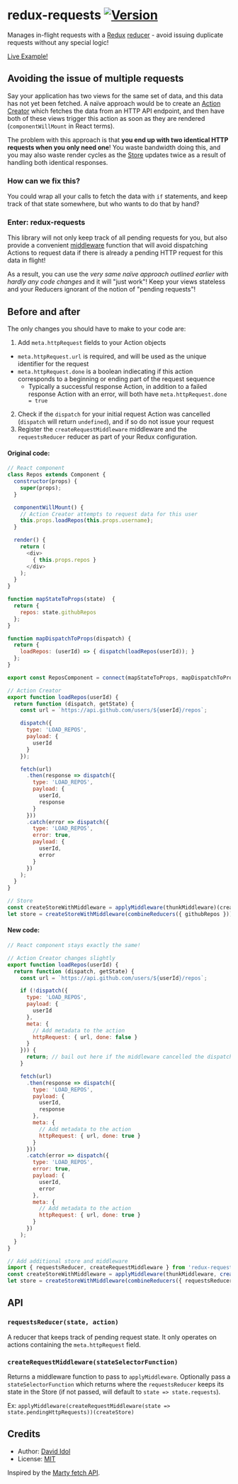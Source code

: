 redux-requests [![Version][npm-image]][npm-url]
===================

Manages in-flight requests with a [Redux](https://github.com/gaearon/redux) [reducer](https://gaearon.github.io/redux/docs/basics/Reducers.html) - avoid issuing duplicate requests without any special logic!

[Live Example!](#)

## Avoiding the issue of multiple requests

Say your application has two views for the same set of data, and this data has not yet been fetched. A naïve approach would be to create an [Action Creator](https://gaearon.github.io/redux/docs/basics/Actions.html) which fetches the data from an HTTP API endpoint, and then have both of these views trigger this action as soon as they are rendered (`componentWillMount` in React terms).

The problem with this approach is that **you end up with two identical HTTP requests when you only need one**! You waste bandwidth doing this, and you may also waste render cycles as the [Store](https://gaearon.github.io/redux/docs/basics/Store.html) updates twice as a result of handling both identical responses.

### How can we fix this?

You could wrap all your calls to fetch the data with `if` statements, and keep track of that state somewhere, but who wants to do that by hand?

### Enter: redux-requests

This library will not only keep track of all pending requests for you, but also provide a convenient [middleware](https://gaearon.github.io/redux/docs/api/applyMiddleware.html) function that will avoid dispatching Actions to request data if there is already a pending HTTP request for this data in flight!

As a result, you can use the *very same naïve approach outlined earlier with hardly any code changes* and it will "just work"! Keep your views stateless and your Reducers ignorant of the notion of "pending requests"!


## Before and after

The only changes you should have to make to your code are:

1. Add `meta.httpRequest` fields to your Action objects
  - `meta.httpRequest.url` is required, and will be used as the unique identifier for the request
  - `meta.httpRequest.done` is a boolean indiecating if this action corresponds to a beginning or ending part of the request sequence
    - Typically a successful response Action, in addition to a failed response Action with an error, will both have `meta.httpRequest.done = true`
2. Check if the `dispatch` for your initial request Action was cancelled (`dispatch` will return `undefined`), and if so do not issue your request
3. Register the `createRequestMiddleware` middleware and the `requestsReducer` reducer as part of your Redux configuration.

#### Original code:

```js
// React component
class Repos extends Component {
  constructor(props) {
    super(props);
  }

  componentWillMount() {
    // Action Creator attempts to request data for this user
    this.props.loadRepos(this.props.username);
  }

  render() {
    return (
      <div>
        { this.props.repos }
      </div>
    );
  }
}

function mapStateToProps(state)  {
  return {
    repos: state.githubRepos
  };
}

function mapDispatchToProps(dispatch) {
  return {
    loadRepos: (userId) => { dispatch(loadRepos(userId)); }
  };
}

export const ReposComponent = connect(mapStateToProps, mapDispatchToProps)(Repos);

// Action Creator
export function loadRepos(userId) {
  return function (dispatch, getState) {
    const url = `https://api.github.com/users/${userId}/repos`;

    dispatch({
      type: 'LOAD_REPOS',
      payload: {
        userId
      }
    });

    fetch(url)
      .then(response => dispatch({
        type: 'LOAD_REPOS',
        payload: {
          userId,
          response
        }
      }))
      .catch(error => dispatch({
        type: 'LOAD_REPOS',
        error: true,
        payload: {
          userId,
          error
        }
      })
    );
  }
}

// Store
const createStoreWithMiddleware = applyMiddleware(thunkMiddleware)(createStore);
let store = createStoreWithMiddleware(combineReducers({ githubRepos }));
```

#### New code:

```js
// React component stays exactly the same!

// Action Creator changes slightly
export function loadRepos(userId) {
  return function (dispatch, getState) {
    const url = `https://api.github.com/users/${userId}/repos`;

    if (!dispatch({
      type: 'LOAD_REPOS',
      payload: {
        userId
      },
      meta: {
        // Add metadata to the action
        httpRequest: { url, done: false }
      }
    })) {
      return; // bail out here if the middleware cancelled the dispatch
    }

    fetch(url)
      .then(response => dispatch({
        type: 'LOAD_REPOS',
        payload: {
          userId,
          response
        },
        meta: {
          // Add metadata to the action
          httpRequest: { url, done: true }
        }
      }))
      .catch(error => dispatch({
        type: 'LOAD_REPOS',
        error: true,
        payload: {
          userId,
          error
        },
        meta: {
          // Add metadata to the action
          httpRequest: { url, done: true }
        }
      })
    );
  }
}

// Add additional store and middleware
import { requestsReducer, createRequestMiddleware } from 'redux-requests';
const createStoreWithMiddleware = applyMiddleware(thunkMiddleware, createRequestMiddleware())(createStore);
let store = createStoreWithMiddleware(combineReducers({ requestsReducer, githubRepos }));
```

## API

### `requestsReducer(state, action)`

A reducer that keeps track of pending request state. It only operates on actions containing the `meta.httpRequest` field.

### `createRequestMiddleware(stateSelectorFunction)`

Returns a middleware function to pass to `applyMiddleware`. Optionally pass a `stateSelectorFunction` which returns where the `requestsReducer` keeps its state in the Store (if not passed, will default to `state => state.requests`).

Ex: `applyMiddleware(createRequestMiddleware(state => state.pendingHttpRequests))(createStore)`


## Credits

- Author: [David Idol](http://daveidol.com)
- License: [MIT](http://opensource.org/licenses/MIT)

Inspired by the [Marty fetch API](http://martyjs.org/guides/fetching-state/index.html).

[npm-image]: https://img.shields.io/npm/v/redux-requests.svg?style=flat-square
[npm-url]: https://www.npmjs.org/package/redux-requests

